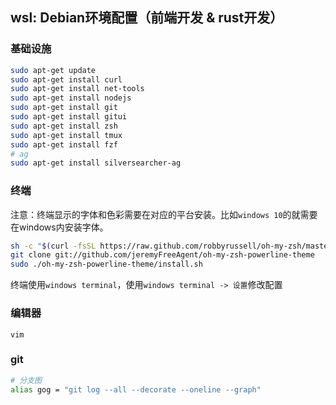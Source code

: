 ## wsl: Debian环境配置（前端开发 & rust开发）

### 基础设施

```sh
sudo apt-get update
sudo apt-get install curl
sudo apt-get install net-tools
sudo apt-get install nodejs
sudo apt-get install git
sudo apt-get install gitui
sudo apt-get install zsh
sudo apt-get install tmux
sudo apt-get install fzf
# ag
sudo apt-get install silversearcher-ag
```

### 终端

注意：终端显示的字体和色彩需要在对应的平台安装。比如`windows 10`的就需要在windows内安装字体。

```sh
sh -c "$(curl -fsSL https://raw.github.com/robbyrussell/oh-my-zsh/master/tools/install.sh)"
git clone git://github.com/jeremyFreeAgent/oh-my-zsh-powerline-theme
sudo ./oh-my-zsh-powerline-theme/install.sh 
```

终端使用`windows terminal`，使用`windows terminal -> 设置`修改配置

### 编辑器

`vim`

### git

```sh
# 分支图
alias gog = "git log --all --decorate --oneline --graph"
```
